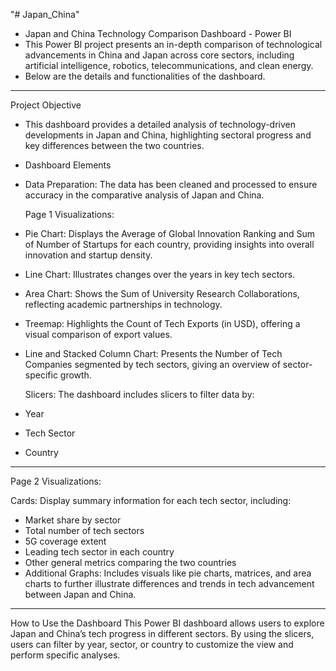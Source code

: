  "# Japan_China" 
- Japan and China Technology Comparison Dashboard - Power BI
- This Power BI project presents an in-depth comparison of technological advancements in China and Japan across core sectors, including artificial intelligence, robotics, telecommunications, and clean energy.
- Below are the details and functionalities of the dashboard.

_____________________________________________________________________________________________________________________________________________________________
  Project Objective
- This dashboard provides a detailed analysis of technology-driven developments in Japan and China, highlighting sectoral progress and key differences between the two countries.
- Dashboard Elements
- Data Preparation: The data has been cleaned and processed to ensure accuracy in the comparative analysis of Japan and China.

  Page 1 Visualizations:

- Pie Chart: Displays the Average of Global Innovation Ranking and Sum of Number of Startups for each country, providing insights into overall innovation and startup density.
- Line Chart: Illustrates changes over the years in key tech sectors.
- Area Chart: Shows the Sum of University Research Collaborations, reflecting academic partnerships in technology.
- Treemap: Highlights the Count of Tech Exports (in USD), offering a visual comparison of export values.
- Line and Stacked Column Chart: Presents the Number of Tech Companies segmented by tech sectors, giving an overview of sector-specific growth.

   Slicers: The dashboard includes slicers to filter data by:
- Year
- Tech Sector
- Country


__________________________________________________________________________________________________________________________________________________
Page 2 Visualizations:

   Cards: Display summary information for each tech sector, including:
- Market share by sector
- Total number of tech sectors
- 5G coverage extent
- Leading tech sector in each country
- Other general metrics comparing the two countries
- Additional Graphs: Includes visuals like pie charts, matrices, and area charts to further illustrate differences and trends in tech advancement between Japan and China.



____________________________________________________________________________________________________________________________________________________
  How to Use the Dashboard
 This Power BI dashboard allows users to explore Japan and China’s tech progress in different sectors. By using the slicers, users can filter by year, sector, or country to customize the view and perform specific analyses.
